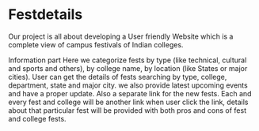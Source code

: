 # Festdetails
Our project is all about developing a User friendly Website which is a complete view of campus festivals of Indian colleges.

Information part
Here we categorize fests by type (like technical, cultural and sports and others), by college name, by location (like States or major cities). User can get the details of fests searching by type, college, department, state and major city. we also provide latest upcoming events and have a proper update. Also a separate link for the new fests. Each and every fest and college will be another link when user click the link, details about that particular fest will be provided with both pros and cons of fest and college fests.
